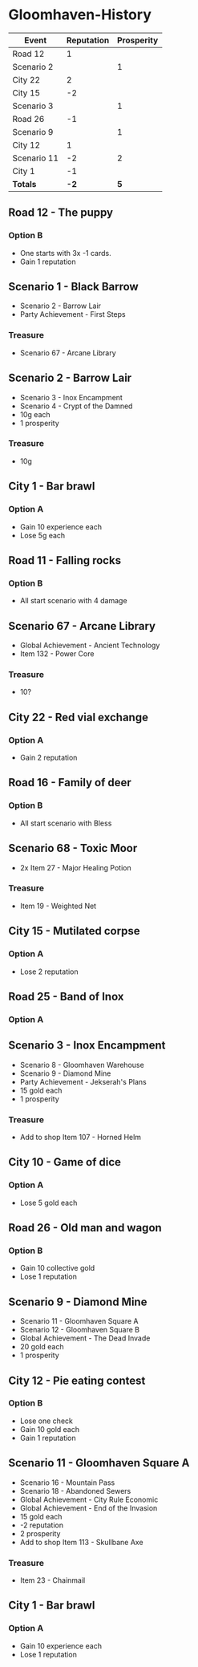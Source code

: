 # Gloomhaven-History

| Event | Reputation | Prosperity |
| --- | --- | --- |
| Road 12 | 1 |  |
| Scenario 2 |  | 1 |
| City 22 | 2 |  |
| City 15 | -2 |  |
| Scenario 3 |  | 1 |
| Road 26 | -1 |  |
| Scenario 9 |  | 1 |
| City 12 | 1 |  |
| Scenario 11 | -2 | 2 |
| City 1 | -1 |  |
| **Totals** | **-2** | **5** |

## Road 12 - The puppy
### Option B
- One starts with 3x -1 cards.
- Gain 1 reputation

## Scenario 1 - Black Barrow
- Scenario 2 - Barrow Lair
- Party Achievement - First Steps
### Treasure
- Scenario 67 - Arcane Library

## Scenario 2 - Barrow Lair
- Scenario 3 - Inox Encampment
- Scenario 4 - Crypt of the Damned
- 10g each
- 1 prosperity
### Treasure
- 10g

## City 1 - Bar brawl
### Option A
- Gain 10 experience each
- Lose 5g each

## Road 11 - Falling rocks
### Option B
- All start scenario with 4 damage

## Scenario 67 - Arcane Library
- Global Achievement - Ancient Technology
- Item 132 - Power Core
### Treasure
- 10?

## City 22 - Red vial exchange
### Option A
- Gain 2 reputation

## Road 16 - Family of deer
### Option B
- All start scenario with Bless

## Scenario 68 - Toxic Moor
- 2x Item 27 - Major Healing Potion
### Treasure
- Item 19 - Weighted Net

## City 15 - Mutilated corpse
### Option A
- Lose 2 reputation

## Road 25 - Band of Inox
### Option A

## Scenario 3 - Inox Encampment
- Scenario 8 - Gloomhaven Warehouse
- Scenario 9 - Diamond Mine
- Party Achievement - Jekserah's Plans
- 15 gold each
- 1 prosperity
### Treasure
- Add to shop Item 107 - Horned Helm

## City 10 - Game of dice
### Option A
- Lose 5 gold each

## Road 26 - Old man and wagon
### Option B
- Gain 10 collective gold
- Lose 1 reputation

## Scenario 9 - Diamond Mine
- Scenario 11 - Gloomhaven Square A
- Scenario 12 - Gloomhaven Square B
- Global Achievement - The Dead Invade
- 20 gold each
- 1 prosperity

## City 12 - Pie eating contest
### Option B
- Lose one check
- Gain 10 gold each
- Gain 1 reputation

## Scenario 11 - Gloomhaven Square A
- Scenario 16 - Mountain Pass
- Scenario 18 - Abandoned Sewers
- Global Achievement - City Rule Economic
- Global Achievement - End of the Invasion
- 15 gold each
- -2 reputation
- 2 prosperity
- Add to shop Item 113 - Skullbane Axe
### Treasure
- Item 23 - Chainmail

## City 1 - Bar brawl
### Option A
- Gain 10 experience each
- Lose 1 reputation
